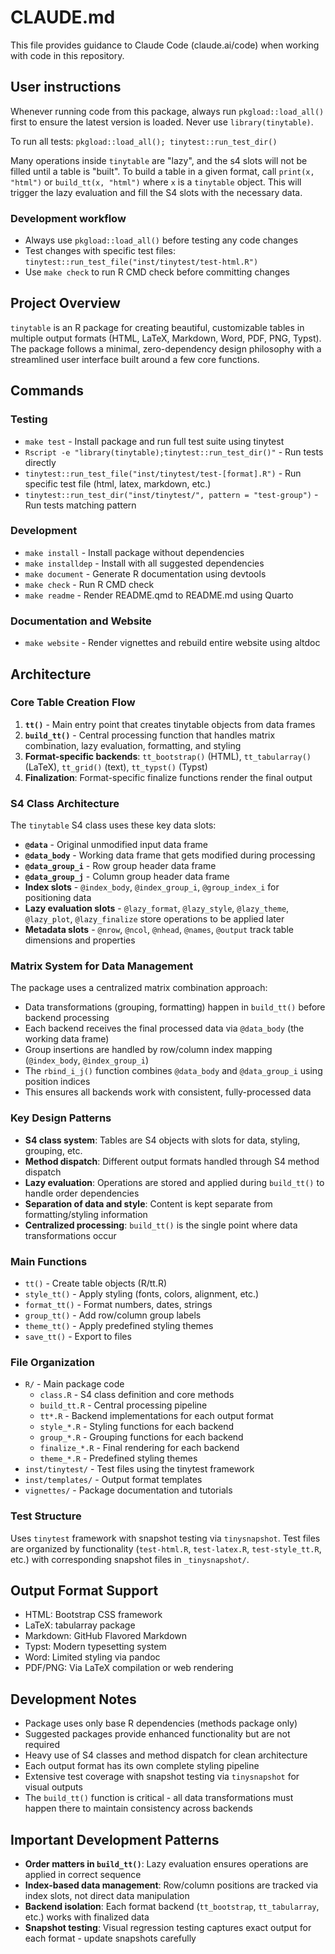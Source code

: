 # CLAUDE.md

This file provides guidance to Claude Code (claude.ai/code) when working with code in this repository.

## User instructions

Whenever running code from this package, always run `pkgload::load_all()` first to ensure the latest version is loaded. Never use `library(tinytable)`.

To run all tests: `pkgload::load_all(); tinytest::run_test_dir()`

Many operations inside `tinytable` are "lazy", and the s4 slots will not be filled until a table is "built". To build a table in a given format, call `print(x, "html")` or `build_tt(x, "html")` where `x` is a `tinytable` object. This will trigger the lazy evaluation and fill the S4 slots with the necessary data.

### Development workflow
- Always use `pkgload::load_all()` before testing any code changes
- Test changes with specific test files: `tinytest::run_test_file("inst/tinytest/test-html.R")`
- Use `make check` to run R CMD check before committing changes

## Project Overview

`tinytable` is an R package for creating beautiful, customizable tables in multiple output formats (HTML, LaTeX, Markdown, Word, PDF, PNG, Typst). The package follows a minimal, zero-dependency design philosophy with a streamlined user interface built around a few core functions.

## Commands

### Testing
- `make test` - Install package and run full test suite using tinytest
- `Rscript -e "library(tinytable);tinytest::run_test_dir()"` - Run tests directly
- `tinytest::run_test_file("inst/tinytest/test-[format].R")` - Run specific test file (html, latex, markdown, etc.)
- `tinytest::run_test_dir("inst/tinytest/", pattern = "test-group")` - Run tests matching pattern

### Development
- `make install` - Install package without dependencies
- `make installdep` - Install with all suggested dependencies
- `make document` - Generate R documentation using devtools
- `make check` - Run R CMD check
- `make readme` - Render README.qmd to README.md using Quarto

### Documentation and Website
- `make website` - Render vignettes and rebuild entire website using altdoc

## Architecture

### Core Table Creation Flow
1. **`tt()`** - Main entry point that creates tinytable objects from data frames
2. **`build_tt()`** - Central processing function that handles matrix combination, lazy evaluation, formatting, and styling
3. **Format-specific backends**: `tt_bootstrap()` (HTML), `tt_tabularray()` (LaTeX), `tt_grid()` (text), `tt_typst()` (Typst)
4. **Finalization**: Format-specific finalize functions render the final output

### S4 Class Architecture
The `tinytable` S4 class uses these key data slots:
- **`@data`** - Original unmodified input data frame
- **`@data_body`** - Working data frame that gets modified during processing
- **`@data_group_i`** - Row group header data frame
- **`@data_group_j`** - Column group header data frame
- **Index slots** - `@index_body`, `@index_group_i`, `@group_index_i` for positioning data
- **Lazy evaluation slots** - `@lazy_format`, `@lazy_style`, `@lazy_theme`, `@lazy_plot`, `@lazy_finalize` store operations to be applied later
- **Metadata slots** - `@nrow`, `@ncol`, `@nhead`, `@names`, `@output` track table dimensions and properties

### Matrix System for Data Management
The package uses a centralized matrix combination approach:
- Data transformations (grouping, formatting) happen in `build_tt()` before backend processing
- Each backend receives the final processed data via `@data_body` (the working data frame)
- Group insertions are handled by row/column index mapping (`@index_body`, `@index_group_i`)
- The `rbind_i_j()` function combines `@data_body` and `@data_group_i` using position indices
- This ensures all backends work with consistent, fully-processed data

### Key Design Patterns
- **S4 class system**: Tables are S4 objects with slots for data, styling, grouping, etc.
- **Method dispatch**: Different output formats handled through S4 method dispatch
- **Lazy evaluation**: Operations are stored and applied during `build_tt()` to handle order dependencies
- **Separation of data and style**: Content is kept separate from formatting/styling information
- **Centralized processing**: `build_tt()` is the single point where data transformations occur

### Main Functions
- `tt()` - Create table objects (R/tt.R)
- `style_tt()` - Apply styling (fonts, colors, alignment, etc.)
- `format_tt()` - Format numbers, dates, strings
- `group_tt()` - Add row/column group labels
- `theme_tt()` - Apply predefined styling themes
- `save_tt()` - Export to files

### File Organization
- `R/` - Main package code
  - `class.R` - S4 class definition and core methods
  - `build_tt.R` - Central processing pipeline
  - `tt*.R` - Backend implementations for each output format
  - `style_*.R` - Styling functions for each backend
  - `group_*.R` - Grouping functions for each backend
  - `finalize_*.R` - Final rendering for each backend
  - `theme_*.R` - Predefined styling themes
- `inst/tinytest/` - Test files using the tinytest framework
- `inst/templates/` - Output format templates
- `vignettes/` - Package documentation and tutorials

### Test Structure
Uses `tinytest` framework with snapshot testing via `tinysnapshot`. Test files are organized by functionality (`test-html.R`, `test-latex.R`, `test-style_tt.R`, etc.) with corresponding snapshot files in `_tinysnapshot/`.

## Output Format Support
- HTML: Bootstrap CSS framework
- LaTeX: tabularray package 
- Markdown: GitHub Flavored Markdown
- Typst: Modern typesetting system
- Word: Limited styling via pandoc
- PDF/PNG: Via LaTeX compilation or web rendering

## Development Notes
- Package uses only base R dependencies (methods package only)
- Suggested packages provide enhanced functionality but are not required
- Heavy use of S4 classes and method dispatch for clean architecture
- Each output format has its own complete styling pipeline
- Extensive test coverage with snapshot testing via `tinysnapshot` for visual outputs
- The `build_tt()` function is critical - all data transformations must happen there to maintain consistency across backends

## Important Development Patterns
- **Order matters in `build_tt()`**: Lazy evaluation ensures operations are applied in correct sequence
- **Index-based data management**: Row/column positions are tracked via index slots, not direct data manipulation
- **Backend isolation**: Each format backend (`tt_bootstrap`, `tt_tabularray`, etc.) works with finalized data
- **Snapshot testing**: Visual regression testing captures exact output for each format - update snapshots carefully
